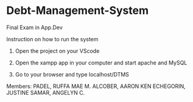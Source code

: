# Debt-Management-System
Final Exam in App.Dev

Instruction on how to run the system
1. Open the project on your VScode

2. Open the xampp app in your computer and start apache and MySQL

3. Go to your browser and type localhost/DTMS

Members:
PADEL, RUFFA MAE M.
ALCOBER, AARON KEN
ECHEGORIN, JUSTINE
SAMAR, ANGELYN C.